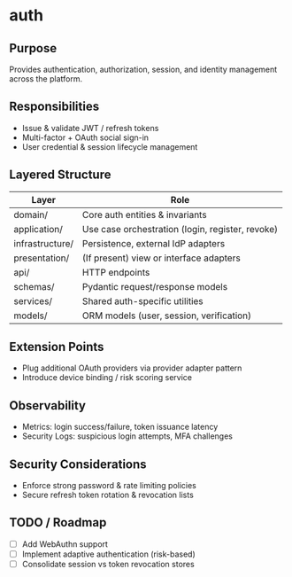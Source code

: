 # auth

## Purpose

Provides authentication, authorization, session, and identity management across the platform.

## Responsibilities

- Issue & validate JWT / refresh tokens
- Multi-factor + OAuth social sign-in
- User credential & session lifecycle management

## Layered Structure

| Layer | Role |
|-------|-----|
| domain/ | Core auth entities & invariants |
| application/ | Use case orchestration (login, register, revoke) |
| infrastructure/ | Persistence, external IdP adapters |
| presentation/ | (If present) view or interface adapters |
| api/ | HTTP endpoints |
| schemas/ | Pydantic request/response models |
| services/ | Shared auth-specific utilities |
| models/ | ORM models (user, session, verification) |

## Extension Points

- Plug additional OAuth providers via provider adapter pattern
- Introduce device binding / risk scoring service

## Observability

- Metrics: login success/failure, token issuance latency
- Security Logs: suspicious login attempts, MFA challenges

## Security Considerations

- Enforce strong password & rate limiting policies
- Secure refresh token rotation & revocation lists

## TODO / Roadmap

- [ ] Add WebAuthn support
- [ ] Implement adaptive authentication (risk-based)
- [ ] Consolidate session vs token revocation stores
